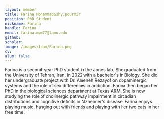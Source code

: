 ```yaml
---
layout: member
title: Farina Mohammad&shy;pourmir
position: PhD Student
nickname: Farina
handle: Farina
email: farina.mpm77@tamu.edu
github: 
scholar: 
image: /images/team/Farina.png
cv: 
alum: false
---
```


Farina is a second-year PhD student in the Jones lab. She graduated from the University of Tehran, Iran, in 2022 with a bachelor's in Biology. She did her undergraduate project with Dr. Ameneh Rezayof on dopaminergic systems and the role of sex differences in addiction. Farina then began her PhD in the biological sciences department at Texas A&M. She is now studying the role of cholinergic pathway impairment in circadian distributions and cognitive deficits in Alzheimer's disease. Farina enjoys playing music, hanging out with friends and playing with her two cats in her free time.